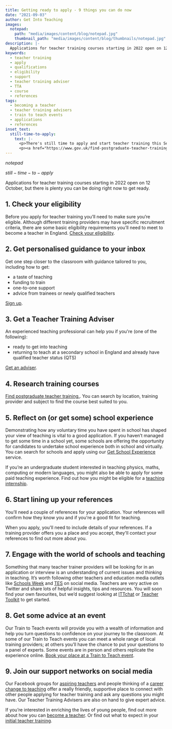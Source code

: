 ```yaml
---
title: Getting ready to apply - 9 things you can do now
date: "2021-09-03"
author: Get Into Teaching
images:
  notepad:
    path: "media/images/content/blog/notepad.jpg"
    thumbnail_path: "media/images/content/blog/thumbnails/notepad.jpg"
description: |-
  Applications for teacher training courses starting in 2022 open on 12 October, but there is plenty you can be doing right now to get ready.
keywords:
  - teacher training
  - apply
  - qualifications
  - eligibility
  - support
  - teacher training adviser
  - TTA
  - course
  - references
tags:
  - becoming a teacher
  - teacher training advisers
  - train to teach events
  - applications
  - references
inset_text:
  still-time-to-apply:
    text: |-
      <p>There's still time to apply and start teacher training this September.</p>
      <p><a href="https://www.gov.uk/find-postgraduate-teacher-training-courses">Find your postgraduate teacher training course now</a>.</p>
---
```


$notepad$

$still-time-to-apply$

Applications for teacher training courses starting in 2022 open on 12 October, but there is plenty you can be doing right now to get ready.

## 1. Check your eligibility

Before you apply for teacher training you’ll need to make sure you’re eligible. Although different training providers may have specific recruitment criteria, there are some basic eligibility requirements you’ll need to meet to become a teacher in England. [Check your eligibility](/steps-to-become-a-teacher).

## 2. Get personalised guidance to your inbox

Get one step closer to the classroom with guidance tailored to you, including how to get:

* a taste of teaching
* funding to train
* one-to-one support
* advice from trainees or newly qualified teachers

[Sign up](/mailinglist/signup/name).

## 3. Get a Teacher Training Adviser

An experienced teaching professional can help you if you're (one of the following):

* ready to get into teaching
* returning to teach at a secondary school in England and already have qualified teacher status (QTS)

[Get an adviser](/tta-service).

## 4. Research training courses

[Find postgraduate teacher training.](https://www.find-postgraduate-teacher-training.service.gov.uk/). You can search by location, training provider and subject to find the course best suited to you.

## 5. Reflect on (or get some) school experience

Demonstrating how any voluntary time you have spent in school has shaped your view of teaching is vital to a good application. If you haven’t managed to get some time in a school yet, some schools are offering the opportunity for candidates to undertake school experience both in school and virtually. You can search for schools and apply using our [Get School Experience](https://schoolexperience.education.gov.uk/) service.

If you’re an undergraduate student interested in teaching physics, maths, computing or modern languages, you might also be able to apply for some paid teaching experience. Find out how you might be eligible for a [teaching internship](/teaching-internship-providers).

## 6. Start lining up your references

You’ll need a couple of references for your application. Your references will confirm how they know you and if you're a good fit for teaching.

When you apply, you'll need to include details of your references. If a training provider offers you a place and you accept, they'll contact your references to find out more about you.

## 7. Engage with the world of schools and teaching

Something that many teacher trainer providers will be looking for in an application or interview is an understanding of current issues and thinking in teaching. It’s worth following other teachers and education media outlets like [Schools Week](https://twitter.com/SchoolsWeek) and [TES](https://twitter.com/Tes_Institute) on social media. Teachers are very active on Twitter and share lots of helpful insights, tips and resources. You will soon find your own favourites, but we’d suggest looking at [ITTchat](https://twitter.com/ITTchat) or [Teacher Toolkit](https://twitter.com/TeacherToolkit) to get started.

## 8. Get some advice at an event

Our Train to Teach events will provide you with a wealth of information and help you turn questions to confidence on your journey to the classroom. At some of our Train to Teach events you can meet a whole range of local training providers; at others you’ll have the chance to put your questions to a panel of experts. Some events are in person and others replicate the experience online. [Book your place at a Train to Teach event](/events/about-train-to-teach-events).

## 9.  Join our support networks on social media

Our Facebook groups for [aspiring teachers](https://www.facebook.com/groups/1357146377672255/) and people thinking of a [career change to teaching](https://www.facebook.com/groups/CareerChangetoTeaching/) offer a really friendly, supportive place to connect with other people applying for teacher training and ask any questions you might have. Our Teacher Training Advisers are also on hand to give expert advice.

If you’re interested in enriching the lives of young people, find out more about how you can [become a teacher](/steps-to-become-a-teacher). Or find out what to expect in your [initial teacher training](/train-to-be-a-teacher/initial-teacher-training).
